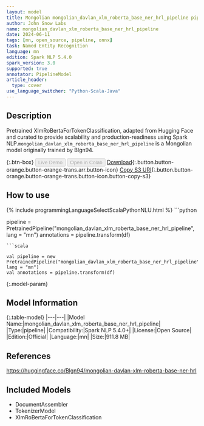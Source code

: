 ```yaml
---
layout: model
title: Mongolian mongolian_davlan_xlm_roberta_base_ner_hrl_pipeline pipeline XlmRoBertaForTokenClassification from Blgn94
author: John Snow Labs
name: mongolian_davlan_xlm_roberta_base_ner_hrl_pipeline
date: 2024-06-11
tags: [mn, open_source, pipeline, onnx]
task: Named Entity Recognition
language: mn
edition: Spark NLP 5.4.0
spark_version: 3.0
supported: true
annotator: PipelineModel
article_header:
  type: cover
use_language_switcher: "Python-Scala-Java"
---
```


## Description

Pretrained XlmRoBertaForTokenClassification, adapted from Hugging Face and curated to provide scalability and production-readiness using Spark NLP.`mongolian_davlan_xlm_roberta_base_ner_hrl_pipeline` is a Mongolian model originally trained by Blgn94.

{:.btn-box}
<button class="button button-orange" disabled>Live Demo</button>
<button class="button button-orange" disabled>Open in Colab</button>
[Download](https://s3.amazonaws.com/auxdata.johnsnowlabs.com/public/models/mongolian_davlan_xlm_roberta_base_ner_hrl_pipeline_mn_5.4.0_3.0_1718117724257.zip){:.button.button-orange.button-orange-trans.arr.button-icon}
[Copy S3 URI](s3://auxdata.johnsnowlabs.com/public/models/mongolian_davlan_xlm_roberta_base_ner_hrl_pipeline_mn_5.4.0_3.0_1718117724257.zip){:.button.button-orange.button-orange-trans.button-icon.button-copy-s3}

## How to use



<div class="tabs-box" markdown="1">
{% include programmingLanguageSelectScalaPythonNLU.html %}
```python

pipeline = PretrainedPipeline("mongolian_davlan_xlm_roberta_base_ner_hrl_pipeline", lang = "mn")
annotations =  pipeline.transform(df)   

```
```scala

val pipeline = new PretrainedPipeline("mongolian_davlan_xlm_roberta_base_ner_hrl_pipeline", lang = "mn")
val annotations = pipeline.transform(df)

```
</div>

{:.model-param}
## Model Information

{:.table-model}
|---|---|
|Model Name:|mongolian_davlan_xlm_roberta_base_ner_hrl_pipeline|
|Type:|pipeline|
|Compatibility:|Spark NLP 5.4.0+|
|License:|Open Source|
|Edition:|Official|
|Language:|mn|
|Size:|911.8 MB|

## References

https://huggingface.co/Blgn94/mongolian-davlan-xlm-roberta-base-ner-hrl

## Included Models

- DocumentAssembler
- TokenizerModel
- XlmRoBertaForTokenClassification